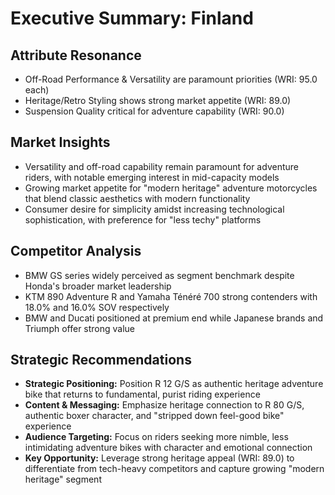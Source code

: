 # Executive Summary: Finland

## Attribute Resonance
- Off-Road Performance & Versatility are paramount priorities (WRI: 95.0 each)
- Heritage/Retro Styling shows strong market appetite (WRI: 89.0)
- Suspension Quality critical for adventure capability (WRI: 90.0)

## Market Insights
- Versatility and off-road capability remain paramount for adventure riders, with notable emerging interest in mid-capacity models
- Growing market appetite for "modern heritage" adventure motorcycles that blend classic aesthetics with modern functionality
- Consumer desire for simplicity amidst increasing technological sophistication, with preference for "less techy" platforms

## Competitor Analysis
- BMW GS series widely perceived as segment benchmark despite Honda's broader market leadership
- KTM 890 Adventure R and Yamaha Ténéré 700 strong contenders with 18.0% and 16.0% SOV respectively
- BMW and Ducati positioned at premium end while Japanese brands and Triumph offer strong value

## Strategic Recommendations
- **Strategic Positioning:** Position R 12 G/S as authentic heritage adventure bike that returns to fundamental, purist riding experience
- **Content & Messaging:** Emphasize heritage connection to R 80 G/S, authentic boxer character, and "stripped down feel-good bike" experience
- **Audience Targeting:** Focus on riders seeking more nimble, less intimidating adventure bikes with character and emotional connection
- **Key Opportunity:** Leverage strong heritage appeal (WRI: 89.0) to differentiate from tech-heavy competitors and capture growing "modern heritage" segment